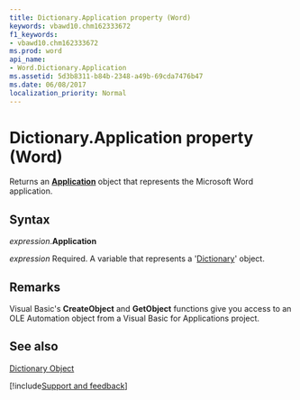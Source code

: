 ```yaml
---
title: Dictionary.Application property (Word)
keywords: vbawd10.chm162333672
f1_keywords:
- vbawd10.chm162333672
ms.prod: word
api_name:
- Word.Dictionary.Application
ms.assetid: 5d3b8311-b84b-2348-a49b-69cda7476b47
ms.date: 06/08/2017
localization_priority: Normal
---
```



# Dictionary.Application property (Word)

Returns an  **[Application](Word.Application.md)** object that represents the Microsoft Word application.


## Syntax

_expression_.**Application**

_expression_ Required. A variable that represents a '[Dictionary](Word.Dictionary.md)' object.


## Remarks

Visual Basic's  **CreateObject** and **GetObject** functions give you access to an OLE Automation object from a Visual Basic for Applications project.


## See also


[Dictionary Object](Word.Dictionary.md)

[!include[Support and feedback](~/includes/feedback-boilerplate.md)]
